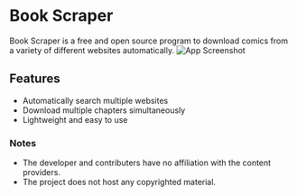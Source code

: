 
# Book Scraper

Book Scraper is a free and open source program to download comics from a variety of different websites automatically. 
![App Screenshot](https://github.com/AhmedSherifH/Book-Scraper/assets/69525619/16e10068-f2d9-4065-b5bd-9c774905bff9)


## Features

- Automatically search multiple websites
- Download multiple chapters simultaneously
- Lightweight and easy to use


### Notes
* The developer and contributers have no affiliation with the content providers.
* The project does not host any copyrighted material.
